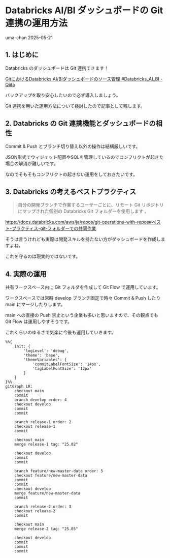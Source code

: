 # Databricks AI/BI ダッシュボードの Git 連携の運用方法
uma-chan
2025-05-21

## 1. はじめに

Databricks のダッシュボードは Git 連携できます！

[GitにおけるDatabricks AI/BIダッシュボードのソース管理
\#Databricks_AI_BI -
Qiita](https://qiita.com/taka_yayoi/items/af580c4bad7db4aebc38)

バックアップを取り安心したいので必ず導入しましょう。

Git 連携を用いた運用方法について検討したので記事として残します。

## 2. Databricks の Git 連携機能とダッシュボードの相性

Commit & Push とブランチ切り替え以外の操作は結構厳しいです。

JSON形式でウィジェット配置やSQLを管理しているのでコンフリクトが起きた場合の解消が難しいです。

なのでそもそもコンフリクトの起きない運用をしておきたいです。

## 3. Databricks の考えるベストプラクティス

> 自分の開発ブランチで作業するユーザーごとに、リモート Git
> リポジトリにマップされた個別の Databricks Git フォルダーを使用します
> 。

<https://docs.databricks.com/aws/ja/repos/git-operations-with-repos#ベスト-プラクティス-git-フォルダーでの共同作業>

そうは言うけれども実際は開発スキルを持たない方がダッシュボードを作成しますよね。

これを守るのは現実的ではないです。

## 4. 実際の運用

共有ワークスペース内に Git フォルダを作成して Git Flow
で運用しています。

ワークスペースでは常時 develop ブランチ固定で時々 Commit & Push したり
main にマージしたりします。

main への直接の Push 禁止という企業も多いと思いますので、その観点でも
Git Flow は運用しやすそうです。

これくらいのゆるさで気楽に今後も運用していきます。

``` mermaid
%%{
    init: {
        'logLevel': 'debug',
        'theme': 'base',
        'themeVariables': {
            'commitLabelFontSize': '14px',
            'tagLabelFontSize': '12px'
        }
    }
}%%
gitGraph LR:
    checkout main
    commit
    branch develop order: 4
    checkout develop
    commit
    commit

    branch release-1 order: 2
    checkout release-1
    commit

    checkout main
    merge release-1 tag: "25.02"

    checkout develop
    commit
    commit

    branch feature/new-master-data order: 5
    checkout feature/new-master-data
    commit
    commit
    checkout develop
    merge feature/new-master-data
    commit

    branch release-2 order: 3
    checkout release-2
    commit

    checkout main
    merge release-2 tag: "25.05"

    checkout develop
    commit
    commit
    commit
```
